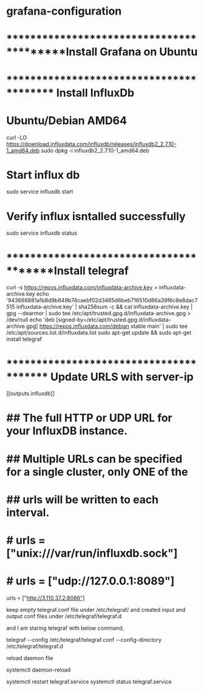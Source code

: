 # grafana-configuration

# *****************************************Install Grafana on Ubuntu

# **************************************** Install InfluxDb

# Ubuntu/Debian AMD64
curl -LO https://download.influxdata.com/influxdb/releases/influxdb2_2.7.10-1_amd64.deb
sudo dpkg -i influxdb2_2.7.10-1_amd64.deb
# Start influx db
sudo service influxdb start

# Verify influx isntalled successfully

sudo service influxdb status

# ***************************************Install telegraf

curl -s https://repos.influxdata.com/influxdata-archive.key > influxdata-archive.key
echo '943666881a1b8d9b849b74caebf02d3465d6beb716510d86a39f6c8e8dac7515 influxdata-archive.key' | sha256sum -c && cat influxdata-archive.key | gpg --dearmor | sudo tee /etc/apt/trusted.gpg.d/influxdata-archive.gpg > /dev/null
echo 'deb [signed-by=/etc/apt/trusted.gpg.d/influxdata-archive.gpg] https://repos.influxdata.com/debian stable main' | sudo tee /etc/apt/sources.list.d/influxdata.list
sudo apt-get update && sudo apt-get install telegraf

# *************************************** Update URLS with server-ip
[[outputs.influxdb]]
#   ## The full HTTP or UDP URL for your InfluxDB instance.
#   ##
#   ## Multiple URLs can be specified for a single cluster, only ONE of the
#   ## urls will be written to each interval.
#   # urls = ["unix:///var/run/influxdb.sock"]
#   # urls = ["udp://127.0.0.1:8089"]
 urls = ["http://3.110.37.2:8086"]

keep empty telegraf.conf file under /etc/telegraf/ and created input and output conf files under /etc/telegraf/telegraf.d

and I am staring telegraf with below command,

telegraf --config /etc/telegraf/telegraf.conf --config-directory /etc/telegraf/telegraf.d

reload daemon file

systemctl daemon-reload

systemctl restart telegraf.service
systemctl status telegraf.service


